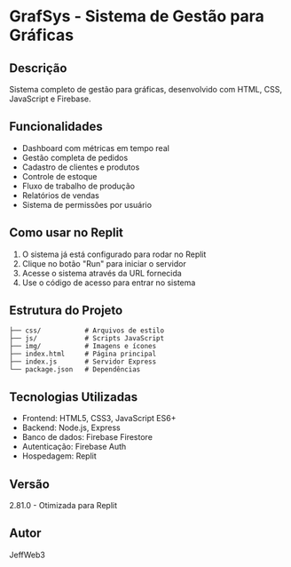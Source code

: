 # GrafSys - Sistema de Gestão para Gráficas

## Descrição
Sistema completo de gestão para gráficas, desenvolvido com HTML, CSS, JavaScript e Firebase.

## Funcionalidades
- Dashboard com métricas em tempo real
- Gestão completa de pedidos
- Cadastro de clientes e produtos
- Controle de estoque
- Fluxo de trabalho de produção
- Relatórios de vendas
- Sistema de permissões por usuário

## Como usar no Replit

1. O sistema já está configurado para rodar no Replit
2. Clique no botão "Run" para iniciar o servidor
3. Acesse o sistema através da URL fornecida
4. Use o código de acesso para entrar no sistema

## Estrutura do Projeto

```
├── css/           # Arquivos de estilo
├── js/            # Scripts JavaScript
├── img/           # Imagens e ícones
├── index.html     # Página principal
├── index.js       # Servidor Express
└── package.json   # Dependências
```

## Tecnologias Utilizadas
- Frontend: HTML5, CSS3, JavaScript ES6+
- Backend: Node.js, Express
- Banco de dados: Firebase Firestore
- Autenticação: Firebase Auth
- Hospedagem: Replit

## Versão
2.81.0 - Otimizada para Replit

## Autor
JeffWeb3